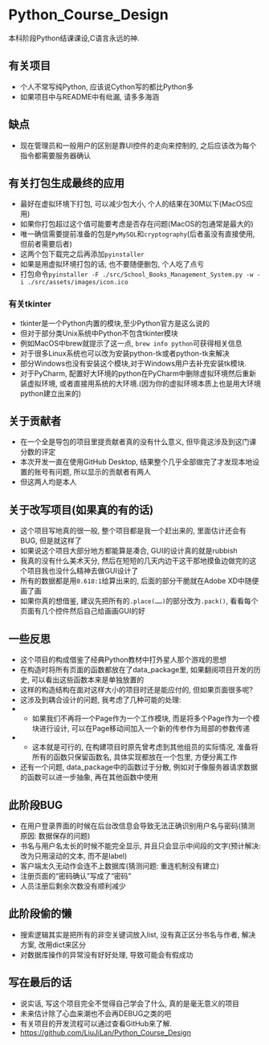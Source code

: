# Python_Course_Design
本科阶段Python结课课设,C语言永远的神.

## 有关项目
- 个人不常写纯Python, 应该说Cython写的都比Python多
- 如果项目中与README中有纰漏, 请多多海涵

## 缺点
- 现在管理员和一般用户的区别是靠UI控件的走向来控制的, 之后应该改为每个指令都需要服务器确认

## 有关打包生成最终的应用
- 最好在虚拟环境下打包, 可以减少包大小, 个人的结果在30M以下(MacOS应用)
- 如果你打包超过这个值可能要考虑是否存在问题(MacOS的包通常是最大的)
- 唯一确信需要提前准备的包是`PyMySQL`和`cryptography`(后者虽没有直接使用, 但前者需要后者)
- 这两个包下载完之后再添加`pyinstaller`
- 如果是用虚拟环境打包的话, 也不要随便删包, 个人吃了点亏
- 打包命令`pyinstaller -F ./src/School_Books_Management_System.py -w -i ./src/assets/images/icon.ico`

### 有关tkinter
- tkinter是一个Python内置的模块,至少Python官方是这么说的
- 但对于部分类Unix系统中Python不包含tkinter模块
- 例如MacOS中brew就提示了这一点, `brew info python`可获得相关信息
- 对于很多Linux系统也可以改为安装python-tk或者python-tk来解决
- 部分Windows也没有安装这个模块,对于Windows用户去补充安装tk模块.
- 对于PyCharm, 配置好大环境的python在PyCharm中删除虚拟环境然后重新装虚拟环境, 或者直接用系统的大环境.(因为你的虚拟环境本质上也是用大环境python建立出来的)

## 关于贡献者
- 在一个全是导包的项目里提贡献者真的没有什么意义, 但毕竟这涉及到这门课分数的评定
- 本次开发一直在使用GitHub Desktop, 结果整个几乎全部做完了才发现本地设置的账号有问题, 所以显示的贡献者有两人
- 但这两人均是本人

## 关于改写项目(如果真的有的话)
- 这个项目写地真的很一般, 整个项目都是我一个赶出来的, 里面估计还会有BUG, 但是就这样了
- 如果说这个项目大部分地方都能算是凑合, GUI的设计真的就是rubbish
- 我真的没有什么美术天分, 然后在短短的几天内边干这干那地摸鱼边做完的这个项目我也没什么精神去做GUI设计了
- 所有的数据都是用`0.618:1`给算出来的, 后面的部分干脆就在Adobe XD中随便画了画
- 如果你真的想借鉴, 建议先把所有的`.place(……)`的部分改为`.pack()`, 看看每个页面有几个控件然后自己给画画GUI的好

## 一些反思
- 这个项目的构成借鉴了经典Python教材中打外星人那个游戏的思想
- 在构造时将所有页面的函数都放在了data_package里, 如果翻阅项目开发的历史, 可以看出这些函数本来是单独放置的
- 这样的构造结构在面对这样大小的项目时还是能应付的, 但如果页面很多呢?
- 这涉及到耦合设计的问题, 我考虑了几种可能的处理:
- - 如果我们不再将一个Page作为一个工作模块, 而是将多个Page作为一个模块进行设计, 可以在Page移动间加入一个新的传参作为局部的参数传递 
- - 这本就是可行的, 在构建项目时原先曾考虑到其他组员的实际情况, 准备将所有的函数只保留函数名, 具体实现都放在一个包里, 方便分离工作
- 还有一个问题, data_package中的函数过于分散, 例如对于像服务器请求数据的函数可以进一步抽象, 再在其他函数中使用

## 此阶段BUG
- 在用户登录界面的时候在后台改信息会导致无法正确识别用户名与密码(猜测原因: 数据保存的问题)
- 书名与用户名太长的时候不能完全显示, 并且只会显示中间段的文字(预计解决: 改为只用滚动的文本, 而不是label)
- 客户端太久无动作会连不上数据库(猜测问题: 重连机制没有建立)
- 注册页面的“密码确认”写成了“密码”
- 人员注册后剩余次数没有顺利减少

## 此阶段偷的懒
- 搜索逻辑其实是把所有的非空关键词放入list, 没有真正区分书名与作者, 解决方案, 改用dict来区分
- 对数据库操作的异常没有好好处理, 导致可能会有假成功

## 写在最后的话
- 说实话, 写这个项目完全不觉得自己学会了什么, 真的是毫无意义的项目
- 未来估计除了心血来潮也不会再DEBUG之类的吧
- 有关项目的开发流程可以通过查看GitHub来了解.
- https://github.com/LiuJiLan/Python_Course_Design